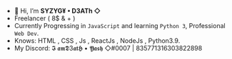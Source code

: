 - 👋 Hi, I’m **SYZYG¥ • D3ATh ◇**
- Freelancer ( 8$ & + )
- Currently Progressing in `JavaScript` and learning `Python 3`, Professional `Web Dev`.
- Knows: HTML , CSS , Js , ReactJs , NodeJs , Python3.9.
- My Discord: 𝕴 𝖆𝖒𝕯3𝖆𝖙𝕳 • 𝖄𝖆𝖘𝖍 ◇#0007 | 835771316303822898



<!---
yatishrai/yatishrai is a ✨ special ✨ repository because its `README.md` (this file) appears on your GitHub profile.
You can click the Preview link to take a look at your changes.
--->
